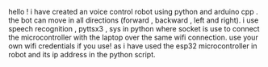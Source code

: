 hello ! 
i have created an voice control robot using python and arduino cpp .
the bot can move in all directions (forward , backward , left and right).
i use speech recognition , pyttsx3 , sys in python where socket is use to connect the microcontroller with the laptop over the same wifi connection.
use your own wifi credentials if you use!
as i have used the esp32 microcontroller in robot and its ip address in the python script.
